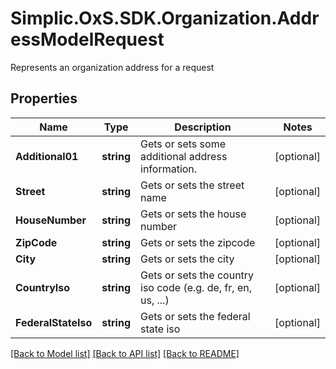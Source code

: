 # Simplic.OxS.SDK.Organization.AddressModelRequest
Represents an organization address for a request

## Properties

Name | Type | Description | Notes
------------ | ------------- | ------------- | -------------
**Additional01** | **string** | Gets or sets some additional address information. | [optional] 
**Street** | **string** | Gets or sets the street name | [optional] 
**HouseNumber** | **string** | Gets or sets the house number | [optional] 
**ZipCode** | **string** | Gets or sets the zipcode | [optional] 
**City** | **string** | Gets or sets the city | [optional] 
**CountryIso** | **string** | Gets or sets the country iso code (e.g. de, fr, en, us, ...) | [optional] 
**FederalStateIso** | **string** | Gets or sets the federal state iso | [optional] 

[[Back to Model list]](../README.md#documentation-for-models) [[Back to API list]](../README.md#documentation-for-api-endpoints) [[Back to README]](../README.md)

